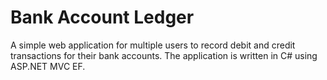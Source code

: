 # Bank Account Ledger

A simple web application for multiple users to record debit and credit transactions for their bank accounts. The application is written in C# using ASP.NET MVC EF. 
